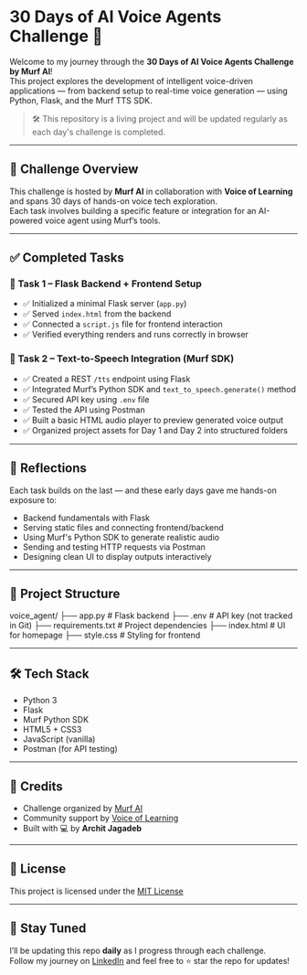 # 30 Days of AI Voice Agents Challenge 🚀

Welcome to my journey through the **30 Days of AI Voice Agents Challenge by Murf AI**!  
This project explores the development of intelligent voice-driven applications — from backend setup to real-time voice generation — using Python, Flask, and the Murf TTS SDK.

> 🛠 This repository is a living project and will be updated regularly as each day's challenge is completed.

---

## 📌 Challenge Overview

This challenge is hosted by **Murf AI** in collaboration with **Voice of Learning** and spans 30 days of hands-on voice tech exploration.  
Each task involves building a specific feature or integration for an AI-powered voice agent using Murf’s tools.

---

## ✅ Completed Tasks

### 🎯 Task 1 – Flask Backend + Frontend Setup
- ✅ Initialized a minimal Flask server (`app.py`)
- ✅ Served `index.html` from the backend
- ✅ Connected a `script.js` file for frontend interaction
- ✅ Verified everything renders and runs correctly in browser

### 🎯 Task 2 – Text-to-Speech Integration (Murf SDK)
- ✅ Created a REST `/tts` endpoint using Flask
- ✅ Integrated Murf’s Python SDK and `text_to_speech.generate()` method
- ✅ Secured API key using `.env` file
- ✅ Tested the API using Postman
- ✅ Built a basic HTML audio player to preview generated voice output
- ✅ Organized project assets for Day 1 and Day 2 into structured folders

---

## 🧠 Reflections

Each task builds on the last — and these early days gave me hands-on exposure to:
- Backend fundamentals with Flask
- Serving static files and connecting frontend/backend
- Using Murf's Python SDK to generate realistic audio
- Sending and testing HTTP requests via Postman
- Designing clean UI to display outputs interactively

---

## 📁 Project Structure

voice_agent/
├── app.py # Flask backend
├── .env # API key (not tracked in Git)
├── requirements.txt # Project dependencies
├── index.html # UI for homepage
├── style.css # Styling for frontend

---

## 🛠️ Tech Stack

- Python 3
- Flask
- Murf Python SDK
- HTML5 + CSS3
- JavaScript (vanilla)
- Postman (for API testing)

---

## 🙌 Credits

- Challenge organized by [Murf AI](https://murf.ai)
- Community support by [Voice of Learning](https://voiceoflearning.in/)
- Built with 💻 by **Archit Jagadeb**

---

## 📜 License

This project is licensed under the [MIT License](./LICENSE)

---

## 📅 Stay Tuned

I’ll be updating this repo **daily** as I progress through each challenge.  
Follow my journey on [LinkedIn](https://www.linkedin.com/in/your-link) and feel free to ⭐ star the repo for updates!

